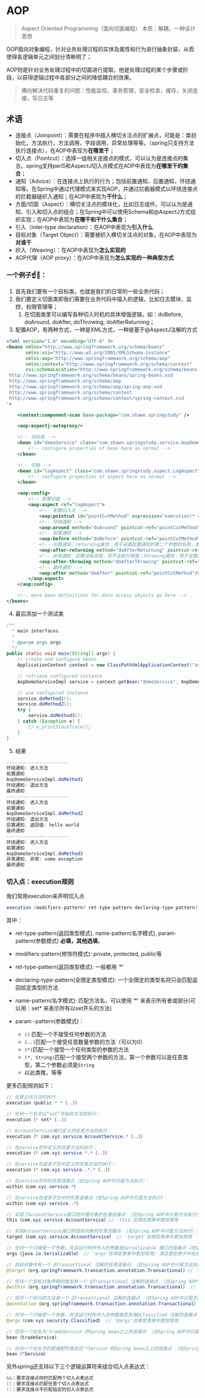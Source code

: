 # AOP

> Aspect Oriented Programming（面向切面编程） 本质：解耦，一种设计思想

OOP面向对象编程，针对业务处理过程的实体及属性和行为进行抽象封装，从而使得各逻辑单元之间划分清晰明了；

AOP则是针对业务处理过程中的切面进行提取，他是处理过程的某个步骤或阶段，以获得逻辑过程中各部分之间的降低耦合的效果。

> 横向解决代码重复的问题：性能监视，事务管理，安全检查，缓存，关闭连接，写日志等

## 术语

- 连接点（Joinpoint）：需要在程序中插入横切关注点的扩展点，可能是：类初始化，方法执行，方法调用，字段调用，异常处理等等。（spring只支持方法执行连接点），在AOP中表现为**在哪里干**；
- 切入点（Pointcut）：选择一组相关连接点的模式，可以认为是连接点的集合。spring支持perl5和AspectJ切入点模式在AOP中表现为**在哪里干的集合**；
- 通知（Advice）：在连接点上执行的行为；包括前置通知，后置通知，环绕通知等。在Spring中通过代理模式来实现AOP，并通过拦截器模式以环绕连接点的拦截器链织入通知；在AOP中表现为**干什么**；
- 方面/切面（Aspect）：横切关注点的模块化，比如日志组件。可以认为是通知、引入和切入点的组合；在Spring中可以使用Schema和@AspectJ方式组织实现；在AOP中表现为**在哪干和干什么集合**；
- 引入（inter-type declaration）：在AOP中表现为**引入什么**
- 目标对象（Target Object）：需要被织入横切关注点的对象，在AOP中表现为**对谁干**
- 织入（Weaving）：在AOP中表现为**怎么实现的**
- AOP代理（AOP proxy）：在AOP中表现为**怎么实现的一种典型方式**



### 一个例子☝️🌰：

1. 首先我们要有一个目标类，也就是我们的日常的一些业务代码；
2. 我们要定义切面类即我们需要在业务代码中插入的逻辑，比如日志模块，监控，权限管理等；
   1. 在切面类里可以编写各种切入时机的具体增强逻辑，如：doBefore, doAround, doAfter, doThrowing, doAfterReturning；
3. 配置AOP，有两种方式，一种是XML方式，一种是基于@AspectJ注解的方式

```xml
<?xml version="1.0" encoding="UTF-8" ?>
<beans xmlns="http://www.springframework.org/schema/beans"
       xmlns:xsi="http://www.w3.org/2001/XMLSchema-instance"
       xmlns:aop="http://www.springframework.org/schema/aop"
       xmlns:context="http://www.springframework.org/schema/context"
       xsi:schemaLocation="http://www.springframework.org/schema/beans
 http://www.springframework.org/schema/beans/spring-beans.xsd
 http://www.springframework.org/schema/aop
 http://www.springframework.org/schema/aop/spring-aop.xsd
 http://www.springframework.org/schema/context
 http://www.springframework.org/schema/context/spring-context.xsd
">

    <context:component-scan base-package="com.shawn.springstudy" />

    <aop:aspectj-autoproxy/>

    <!-- 目标类 -->
    <bean id="demoService" class="com.shawn.springstudy.service.AopDemoServiceImpl">
        <!-- configure properties of bean here as normal -->
    </bean>

    <!-- 切面 -->
    <bean id="logAspect" class="com.shawn.springstudy.aspect.LogAspect">
        <!-- configure properties of aspect here as normal -->
    </bean>

    <aop:config>
        <!-- 配置切面 -->
        <aop:aspect ref="logAspect">
            <!-- 配置切入点 -->
            <aop:pointcut id="pointCutMethod" expression="execution(* com.shawn.springstudy.service.*.*(..))"/>
            <!-- 环绕通知 -->
            <aop:around method="doAround" pointcut-ref="pointCutMethod"/>
            <!-- 前置通知 -->
            <aop:before method="doBefore" pointcut-ref="pointCutMethod"/>
            <!-- 后置通知；returning属性：用于设置后置通知的第二个参数的名称，类型是Object -->
            <aop:after-returning method="doAfterReturning" pointcut-ref="pointCutMethod" returning="result"/>
            <!-- 异常通知：如果没有异常，将不会执行增强；throwing属性：用于设置通知第二个参数的的名称、类型-->
            <aop:after-throwing method="doAfterThrowing" pointcut-ref="pointCutMethod" throwing="e"/>
            <!-- 最终通知 -->
            <aop:after method="doAfter" pointcut-ref="pointCutMethod"/>
        </aop:aspect>
    </aop:config>

    <!-- more bean definitions for data access objects go here -->
</beans>
```

4. 最后添加一个测试类

```java
/**
  * main interfaces.
  *
  * @param args args
  */
public static void main(String[] args) {
    // create and configure beans
    ApplicationContext context = new ClassPathXmlApplicationContext("aspects.xml");

    // retrieve configured instance
    AopDemoServiceImpl service = context.getBean("demoService", AopDemoServiceImpl.class);

    // use configured instance
    service.doMethod1();
    service.doMethod2();
    try {
        service.doMethod3();
    } catch (Exception e) {
        // e.printStackTrace();
    }
}
```

5. 结果

```java
-----------------------
环绕通知: 进入方法
前置通知
AopDemoServiceImpl.doMethod1
环绕通知: 退出方法
最终通知
-----------------------
环绕通知: 进入方法
前置通知
AopDemoServiceImpl.doMethod2
环绕通知: 退出方法
后置通知, 返回值: hello world
最终通知
-----------------------
环绕通知: 进入方法
前置通知
AopDemoServiceImpl.doMethod3
异常通知, 异常: some exception
最终通知
```



### 切入点：execution规则

我们常用execution来声明切入点

```java
execution (modifiers-pattern? ret-type-pattern declaring-type-pattern? name-pattern(param-pattern) throws-pattern?)
```

其中：

- ret-type-pattern(返回类型模式), name-pattern(名字模式), param-pattern(参数模式) **必填，其他选填**。

- modifiers-pattern(修饰符模式):  private, protected, public等
- ret-type-pattern(返回类型模式): 一般都用 ‘*’
- declaring-type-pattern(全限定类型模式): 一个全限定的类型名将只会匹配返回给定类型的方法
- name-pattern(名字模式): 匹配方法名，可以使用 ‘*’ 来表示所有者或部分(可以用：set\* 来表示所有以set开头的方法)
- param -pattern(参数模式)：
  - `()` 匹配一个不接受任何参数的方法 
  - `(..)`匹配一个接受任意数量参数的方法（可以为0）
  - `(*)`匹配一个接受一个任何类型的参数的方法
  - `(*, String)`匹配一个接受两个参数的方法，第一个参数可以是任意类型，第二个参数必须是`String`
  - 以此类推，等等

更多匹配规则如下：

```java
// 任意公共方法的执行：
execution（public * *（..））

// 任何一个名字以“set”开始的方法的执行：
execution（* set*（..））

// AccountService接口定义的任意方法的执行：
execution（* com.xyz.service.AccountService.*（..））

// 在service包中定义的任意方法的执行：
execution（* com.xyz.service.*.*（..））

// 在service包或其子包中定义的任意方法的执行：
execution（* com.xyz.service..*.*（..））

// 在service包中的任意连接点（在Spring AOP中只是方法执行）：
within（com.xyz.service.*）

// 在service包或其子包中的任意连接点（在Spring AOP中只是方法执行）：
within（com.xyz.service..*）

// 实现了AccountService接口的代理对象的任意连接点 （在Spring AOP中只是方法执行）：
this（com.xyz.service.AccountService）// 'this'在绑定表单中更加常用

// 实现AccountService接口的目标对象的任意连接点 （在Spring AOP中只是方法执行）：
target（com.xyz.service.AccountService） // 'target'在绑定表单中更加常用

// 任何一个只接受一个参数，并且运行时所传入的参数是Serializable 接口的连接点（在Spring AOP中只是方法执行）
args（java.io.Serializable） // 'args'在绑定表单中更加常用; 请注意在例子中给出的切入点不同于 execution(* *(java.io.Serializable))： args版本只有在动态运行时候传入参数是Serializable时才匹配，而execution版本在方法签名中声明只有一个 Serializable类型的参数时候匹配。

// 目标对象中有一个 @Transactional 注解的任意连接点 （在Spring AOP中只是方法执行）
@target（org.springframework.transaction.annotation.Transactional）// '@target'在绑定表单中更加常用

// 任何一个目标对象声明的类型有一个 @Transactional 注解的连接点 （在Spring AOP中只是方法执行）：
@within（org.springframework.transaction.annotation.Transactional） // '@within'在绑定表单中更加常用

// 任何一个执行的方法有一个 @Transactional 注解的连接点 （在Spring AOP中只是方法执行）
@annotation（org.springframework.transaction.annotation.Transactional） // '@annotation'在绑定表单中更加常用

// 任何一个只接受一个参数，并且运行时所传入的参数类型具有@Classified 注解的连接点（在Spring AOP中只是方法执行）
@args（com.xyz.security.Classified） // '@args'在绑定表单中更加常用

// 任何一个在名为'tradeService'的Spring bean之上的连接点 （在Spring AOP中只是方法执行）
bean（tradeService）

// 任何一个在名字匹配通配符表达式'*Service'的Spring bean之上的连接点 （在Spring AOP中只是方法执行）
bean（*Service）
```

另外spring还支持以下三个逻辑运算符来组合切入点表达式：

```java
&&：要求连接点同时匹配两个切入点表达式
||：要求连接点匹配任意个切入点表达式
!:：要求连接点不匹配指定的切入点表达式
```